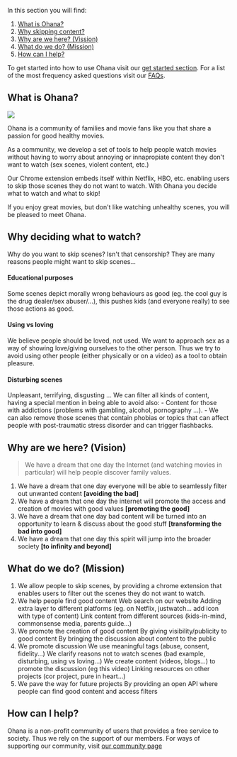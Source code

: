 In this section you will find:

1.  [What is Ohana?](/about#what-is-ohana)
2.  [Why skipping content?](/about#why-skipping)
3.  [Why are we here? (Vission)](/about#vision-statement)
4.  [What do we do? (Mission)](/about#mission-statement)
5.  [How can I help?](/about#how-can-i-help)

To get started into how to use Ohana visit our [get started section](/get-started). For a list of the most frequency asked questions visit our [FAQs](/faqs).

## What is Ohana?

![](images/means-family.jpg)

Ohana is a community of families and movie fans like you that share a passion for good healthy movies.

As a community, we develop a set of tools to help people watch movies without having to worry about annoying or innapropiate content they don't want to watch (sex scenes, violent content, etc.)

Our Chrome extension embeds itself within Netflix, HBO, etc. enabling users to skip those scenes they do not want to watch. With Ohana you decide what to watch and what to skip!

If you enjoy great movies, but don't like watching unhealthy scenes, you will be pleased to meet Ohana.

## Why deciding what to watch?

Why do you want to skip scenes? Isn't that censorship? They are many reasons people might want to skip scenes...

#### Educational purposes

Some scenes depict morally wrong behaviours as good (eg. the cool guy is the drug dealer/sex abuser/...), this pushes kids (and everyone really) to see those actions as good.

#### Using vs loving

We believe people should be loved, not used. We want to approach sex as a way of showing love/giving ourselves to the other person. Thus we try to avoid using other people (either physically or on a video) as a tool to obtain pleasure.

#### Disturbing scenes

Unpleasant, terrifying, disgusting ... We can filter all kinds of content, having a special mention in being able to avoid also: - Content for those with addictions (problems with gambling, alcohol, pornography ...). - We can also remove those scenes that contain phobias or topics that can affect people with post-traumatic stress disorder and can trigger flashbacks.

## Why are we here? (Vision)

> We have a dream that one day the Internet (and watching movies in particular) will help people discover family values.

1.  We have a dream that one day everyone will be able to seamlessly filter out unwanted content **\[avoiding the bad\]**
2.  We have a dream that one day the internet will promote the access and creation of movies with good values **\[promoting the good\]**
3.  We have a dream that one day bad content will be turned into an opportunity to learn & discuss about the good stuff **\[transforming the bad into good\]**
4.  We have a dream that one day this spirit will jump into the broader society **\[to infinity and beyond\]**

## What do we do? (Mission)

1.  We allow people to skip scenes, by providing a chrome extension that enables users to filter out the scenes they do not want to watch.
2.  We help people find good content Web search on our website Adding extra layer to different platforms (eg. on Netflix, justwatch... add icon with type of content) Link content from different sources (kids-in-mind, commonsense media, parents guide...)
3.  We promote the creation of good content By giving visibility/publicity to good content By bringing the discussion about content to the public
4.  We promote discussion We use meaningful tags (abuse, consent, fidelity...) We clarify reasons not to watch scenes (bad example, disturbing, using vs loving...) We create content (videos, blogs...) to promote the discussion (eg this video) Linking resources on other projects (cor project, pure in heart...)
5.  We pave the way for future projects By providing an open API where people can find good content and access filters

## How can I help?

Ohana is a non-profit community of users that provides a free service to society. Thus we rely on the support of our members. For ways of supporting our community, visit [our community page](https://ohana.tv/community)
